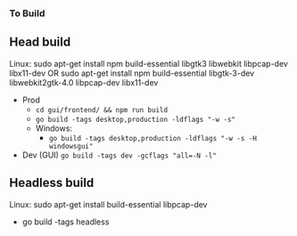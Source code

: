 ### To Build

## Head build

Linux: 
sudo apt-get install npm build-essential libgtk3 libwebkit libpcap-dev libx11-dev
OR
sudo apt-get install npm build-essential libgtk-3-dev libwebkit2gtk-4.0 libpcap-dev libx11-dev

- Prod
  - `cd gui/frontend/ && npm run build`
  - `go build -tags desktop,production -ldflags "-w -s"`
  - Windows:
    - `go build -tags desktop,production -ldflags "-w -s -H windowsgui"`
- Dev (GUI) `go build -tags dev -gcflags "all=-N -l"`

## Headless build
Linux: sudo apt-get install build-essential libpcap-dev
- go build -tags headless

